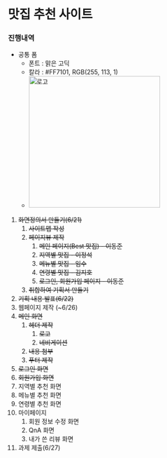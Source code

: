 # 맛집 추천 사이트

### 진행내역

- 공통 폼
  - 폰트 : 맑은 고딕
  - 칼라 : #FF7101, RGB(255, 113, 1)
  - <img src="https://user-images.githubusercontent.com/93713381/174786498-76d7cb70-0f53-4c7c-8a73-9b958de4694a.png" alt="로고" height="300" width="300"> 

1. ~~화면정의서 만들기(6/21)~~
   1. ~~사이트맵 작성~~
   2. ~~페이지뷰 제작~~
      1. ~~메인 페이지(Best 맛집) - 이동준~~
      2. ~~지역별 맛집 - 이정석~~
      3. ~~메뉴별 맛집 - 임수~~
      4. ~~연령별 맛집 - 김지호~~
      5. ~~로그인, 회원가입 페이지 - 이동준~~
   3. ~~취합하여 기획서 만들기~~
2. ~~기획 내용 발표(6/22)~~
3.  웹페이지 제작 (~6/26)
   1. ~~메인 화면~~
      1. ~~헤더 제작~~
         1. ~~로고~~
         2. ~~네비게이션~~
      2. ~~내용 첨부~~
      3. ~~푸터 제작~~
   2. ~~로그인 화면~~
   3. ~~회원가입 화면~~
   4. 지역별 추천 화면
   5. 메뉴별 추천 화면
   6. 연령별 추천 화면
   7. 마이페이지
      1. 회원 정보 수정 화면
      2. QnA 화면
      3. 내가 쓴 리뷰 화면
4.  과제 제출(6/27)
